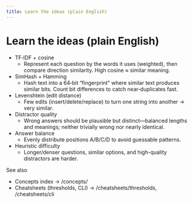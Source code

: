 ```yaml
---
title: Learn the ideas (plain English)
---
```


# Learn the ideas (plain English)

- TF‑IDF + cosine
  - Represent each question by the words it uses (weighted), then compare direction similarity. High cosine ≈ similar meaning.
- SimHash + Hamming
  - Hash text into a 64‑bit “fingerprint” where similar text produces similar bits. Count bit differences to catch near‑duplicates fast.
- Levenshtein (edit distance)
  - Few edits (insert/delete/replace) to turn one string into another → very similar.
- Distractor quality
  - Wrong answers should be plausible but distinct—balanced lengths and meanings; neither trivially wrong nor nearly identical.
- Answer balance
  - Evenly distribute positions A/B/C/D to avoid guessable patterns.
- Heuristic difficulty
  - Longer/denser questions, similar options, and high-quality distractors are harder.

See also
- Concepts index → /concepts/
- Cheatsheets (thresholds, CLI) → /cheatsheets/thresholds, /cheatsheets/cli

